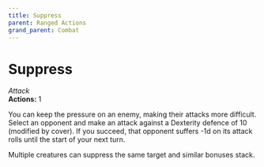 ```yaml
---
title: Suppress
parent: Ranged Actions
grand_parent: Combat
---
```


# Suppress
*Attack*<br>
**Actions:** 1

You can keep the pressure on an enemy, making their attacks more difficult. Select an opponent and make an attack against a Dexterity defence of 10 (modified by cover). If you succeed, that opponent suffers -1d on its attack rolls until the start of your next turn.

Multiple creatures can suppress the same target and similar bonuses stack.
